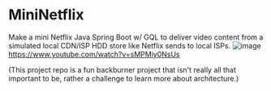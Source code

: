 # MiniNetflix
Make a mini Netflix Java Spring Boot w/ GQL to deliver video content from a simulated local CDN/ISP HDD store like Netflix sends to local ISPs.
![image](https://github.com/user-attachments/assets/2700a685-ec4c-4673-af65-24c054c00121)
https://www.youtube.com/watch?v=sMPMiy0NsUs

(This project repo is a fun backburner project that isn't really all that important to be, rather a challenge to learn more about architecture.)
